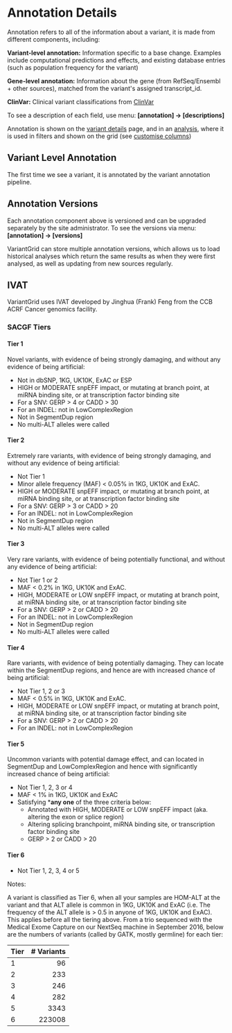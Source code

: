 # Annotation Details

Annotation refers to all of the information about a variant, it is made from different components, including:

**Variant-level annotation:** Information specific to a base change. Examples include computational predictions and effects, and existing database entries (such as population frequency for the variant)

**Gene-level annotation:** Information about the gene (from RefSeq/Ensembl + other sources), matched from the variant's assigned transcript_id. 

**ClinVar:** Clinical variant classifications from [ClinVar](https://www.ncbi.nlm.nih.gov/clinvar)

To see a description of each field, use menu: **[annotation] -> [descriptions]** 

Annotation is shown on the [variant details](variant_details.md) page, and in an [analysis](../analysis/analysis_intro.md), where it is used in filters and shown on the grid (see [customise columns](../settings/columns.md))

## Variant Level Annotation

The first time we see a variant, it is annotated by the variant annotation pipeline.

## Annotation Versions

Each annotation component above is versioned and can be upgraded separately by the site administrator. To see the versions via menu: **[annotation] -> [versions]** 

VariantGrid can store multiple annotation versions, which allows us to load historical analyses which return the same results as when they were first analysed, as well as updating from new sources regularly.  

## IVAT

VariantGrid uses IVAT developed by Jinghua (Frank) Feng from the CCB ACRF Cancer genomics facility.

### SACGF Tiers

#### Tier 1
Novel variants, with evidence of being strongly damaging, and without any evidence of being artificial:

* Not in dbSNP, 1KG, UK10K, ExAC or ESP
* HIGH or MODERATE snpEFF impact, or mutating at branch point, at miRNA binding site, or at transcription factor binding site
* For a SNV: GERP > 4 or CADD > 30
* For an INDEL: not in LowComplexRegion
* Not in SegmentDup region
* No multi-ALT alleles were called 

#### Tier 2
Extremely rare variants, with evidence of being strongly damaging, and without any evidence of being artificial:

* Not Tier 1
* Minor allele frequency (MAF) < 0.05% in 1KG, UK10K and ExAC.
* HIGH or MODERATE snpEFF impact, or mutating at branch point, at miRNA binding site, or at transcription factor binding site
* For a SNV: GERP > 3 or CADD > 20
* For an INDEL: not in LowComplexRegion
* Not in SegmentDup region
* No multi-ALT alleles were called 

#### Tier 3
Very rare variants, with evidence of being potentially functional, and without any evidence of being artificial:

* Not Tier 1 or 2
* MAF < 0.2% in 1KG, UK10K and ExAC.
* HIGH, MODERATE or LOW snpEFF impact, or mutating at branch point, at miRNA binding site, or at transcription factor binding site
* For a SNV: GERP > 2 or CADD > 20
* For an INDEL: not in LowComplexRegion
* Not in SegmentDup region
* No multi-ALT alleles were called 

#### Tier 4
Rare variants, with evidence of being potentially damaging. They can locate within the SegmentDup regions, and hence are with increased chance of being artificial:

* Not Tier 1, 2 or 3
* MAF < 0.5% in 1KG, UK10K and ExAC.
* HIGH, MODERATE or LOW snpEFF impact, or mutating at branch point, at miRNA binding site, or at transcription factor binding site
* For a SNV: GERP > 2 or CADD > 20
* For an INDEL: not in LowComplexRegion 

#### Tier 5
Uncommon variants with potential damage effect, and can located in SegmentDup and LowComplexRegion and hence with significantly increased chance of being artificial:

* Not Tier 1, 2, 3 or 4
* MAF < 1% in 1KG, UK10K and ExAC
* Satisfying ***any one** of the three criteria below:
  * Annotated with HIGH, MODERATE or LOW snpEFF impact (aka. altering the exon or splice region)
  * Altering splicing branchpoint, miRNA binding site, or transcription factor binding site
  * GERP > 2 or CADD > 20

#### Tier 6

* Not Tier 1, 2, 3, 4 or 5 

Notes:

A variant is classified as Tier 6, when all your samples are HOM-ALT at the variant and that ALT allele is common in 1KG, UK10K and ExAC (i.e. The frequency of the ALT allele is > 0.5 in anyone of 1KG, UK10K and ExAC). This applies before all the tiering above. From a trio sequenced with the Medical Exome Capture on our NextSeq machine in September 2016, below are the numbers of variants (called by GATK, mostly germline) for each tier:

| Tier | # Variants |
| ---- | -------:|
| 1 | 96 |
| 2 | 233 |
| 3 | 246 |
| 4 | 282 |
| 5 | 3343 |
| 6 | 223008 |